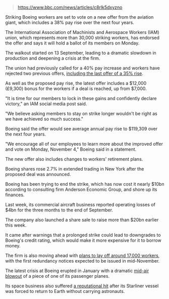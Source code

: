 > https://www.bbc.com/news/articles/c8rlk5dxyzno

Striking Boeing workers are set to vote on a new offer from the aviation giant, which includes a 38% pay rise over the next four years.

The International Association of Machinists and Aerospace Workers (IAM) union, which represents more than 30,000 striking workers, has endorsed the offer and says it will hold a ballot of its members on Monday.

The walkout started on 13 September, leading to a dramatic slowdown in production and deepening a crisis at the firm.

The union had previously called for a 40% pay increase and workers have rejected two previous offers, [including the last offer of a 35% rise](https://www.bbc.com/news/articles/cp9zrylmdk0o).

As well as the proposed pay rise, the latest offer includes a $12,000 (£9,300) bonus for the workers if a deal is reached, up from $7,000.

"It is time for our members to lock in these gains and confidently declare victory," an IAM social media post said.

"We believe asking members to stay on strike longer wouldn't be right as we have achieved so much success."

Boeing said the offer would see average annual pay rise to $119,309 over the next four years.

"We encourage all of our employees to learn more about the improved offer and vote on Monday, November 4," Boeing said in a statement.

The new offer also includes changes to workers' retirement plans.

Boeing shares rose 2.7% in extended trading in New York after the proposed deal was announced.

Boeing has been trying to end the strike, which has now cost it nearly $10bn according to consulting firm Anderson Economic Group, and shore up its finances.

Last week, its commercial aircraft business reported operating losses of $4bn for the three months to the end of September.

The company also launched a share sale to raise more than $20bn earlier this week.

It came after warnings that a prolonged strike could lead to downgrades to Boeing's credit rating, which would make it more expensive for it to borrow money.

The firm is also moving ahead with [plans to lay off around 17,000 workers](https://www.bbc.com/news/articles/cevypzd9gklo), with the first redundancy notices expected to be issued in mid-November.

The latest crisis at Boeing erupted in January with a dramatic [mid-air blowout](https://www.bbc.com/news/articles/cg4yqq72dyeo) of a piece of one of its passenger planes.

Its space business also suffered [a reputational hit](https://www.bbc.com/news/articles/clylvz1ppdmo) after its Starliner vessel was forced to return to Earth without carrying astronauts.

